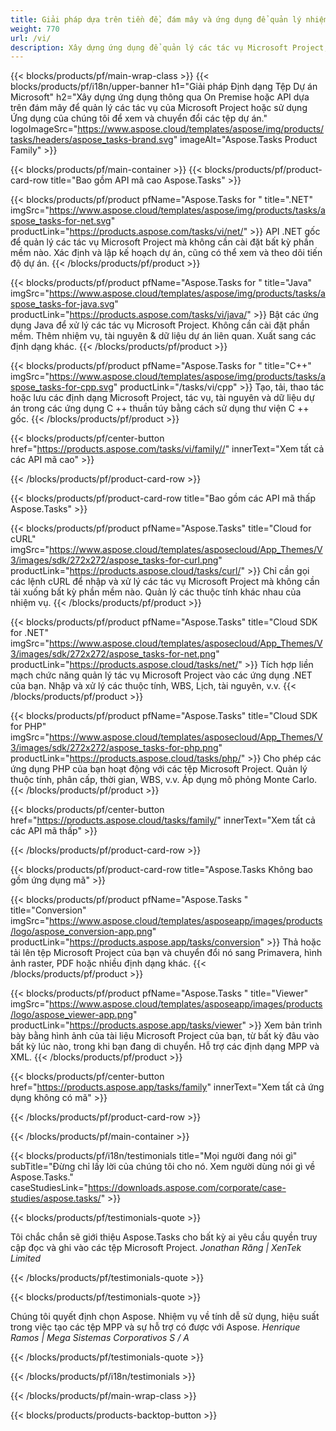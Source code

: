 ```yaml
---
title: Giải pháp dựa trên tiền đề, đám mây và ứng dụng để quản lý nhiệm vụ dự án 
weight: 770
url: /vi/
description: Xây dựng ứng dụng để quản lý các tác vụ Microsoft Project, sử dụng API mã cao hoặc SDK dựa trên đám mây. Hoặc sử dụng các ứng dụng đa nền tảng của chúng tôi để xem hoặc chuyển đổi nhiệm vụ.
---
```


{{< blocks/products/pf/main-wrap-class >}}
{{< blocks/products/pf/i18n/upper-banner h1="Giải pháp Định dạng Tệp Dự án Microsoft" h2="Xây dựng ứng dụng thông qua On Premise hoặc API dựa trên đám mây để quản lý các tác vụ của Microsoft Project hoặc sử dụng Ứng dụng của chúng tôi để xem và chuyển đổi các tệp dự án." logoImageSrc="https://www.aspose.cloud/templates/aspose/img/products/tasks/headers/aspose_tasks-brand.svg" imageAlt="Aspose.Tasks Product Family" >}}

{{< blocks/products/pf/main-container >}}
{{< blocks/products/pf/product-card-row title="Bao gồm API mã cao Aspose.Tasks" >}}

{{< blocks/products/pf/product pfName="Aspose.Tasks for " title=".NET" imgSrc="https://www.aspose.cloud/templates/aspose/img/products/tasks/aspose_tasks-for-net.svg" productLink="https://products.aspose.com/tasks/vi/net/" >}}
API .NET gốc để quản lý các tác vụ Microsoft Project mà không cần cài đặt bất kỳ phần mềm nào. Xác định và lập kế hoạch dự án, cũng có thể xem và theo dõi tiến độ dự án.
{{< /blocks/products/pf/product >}}

{{< blocks/products/pf/product pfName="Aspose.Tasks for " title="Java" imgSrc="https://www.aspose.cloud/templates/aspose/img/products/tasks/aspose_tasks-for-java.svg" productLink="https://products.aspose.com/tasks/vi/java/" >}}
Bật các ứng dụng Java để xử lý các tác vụ Microsoft Project. Không cần cài đặt phần mềm. Thêm nhiệm vụ, tài nguyên & dữ liệu dự án liên quan. Xuất sang các định dạng khác.
{{< /blocks/products/pf/product >}}

{{< blocks/products/pf/product pfName="Aspose.Tasks for " title="C++" imgSrc="https://www.aspose.cloud/templates/aspose/img/products/tasks/aspose_tasks-for-cpp.svg" productLink="/tasks/vi/cpp" >}}
Tạo, tải, thao tác hoặc lưu các định dạng Microsoft Project, tác vụ, tài nguyên và dữ liệu dự án trong các ứng dụng C ++ thuần túy bằng cách sử dụng thư viện C ++ gốc.
{{< /blocks/products/pf/product >}}

{{< blocks/products/pf/center-button href="https://products.aspose.com/tasks/vi/family//" innerText="Xem tất cả các API mã cao" >}}

{{< /blocks/products/pf/product-card-row >}}

{{< blocks/products/pf/product-card-row title="Bao gồm các API mã thấp Aspose.Tasks" >}}

{{< blocks/products/pf/product pfName="Aspose.Tasks" title="Cloud for cURL" imgSrc="https://www.aspose.cloud/templates/asposecloud/App_Themes/V3/images/sdk/272x272/aspose_tasks-for-curl.png" productLink="https://products.aspose.cloud/tasks/curl/" >}}
Chỉ cần gọi các lệnh cURL để nhập và xử lý các tác vụ Microsoft Project mà không cần tải xuống bất kỳ phần mềm nào. Quản lý các thuộc tính khác nhau của nhiệm vụ.
{{< /blocks/products/pf/product >}}

{{< blocks/products/pf/product pfName="Aspose.Tasks" title="Cloud SDK for .NET" imgSrc="https://www.aspose.cloud/templates/asposecloud/App_Themes/V3/images/sdk/272x272/aspose_tasks-for-net.png" productLink="https://products.aspose.cloud/tasks/net/" >}}
Tích hợp liền mạch chức năng quản lý tác vụ Microsoft Project vào các ứng dụng .NET của bạn. Nhập và xử lý các thuộc tính, WBS, Lịch, tài nguyên, v.v.
{{< /blocks/products/pf/product >}}

{{< blocks/products/pf/product pfName="Aspose.Tasks" title="Cloud SDK for PHP" imgSrc="https://www.aspose.cloud/templates/asposecloud/App_Themes/V3/images/sdk/272x272/aspose_tasks-for-php.png" productLink="https://products.aspose.cloud/tasks/php/" >}}
Cho phép các ứng dụng PHP của bạn hoạt động với các tệp Microsoft Project. Quản lý thuộc tính, phân cấp, thời gian, WBS, v.v. Áp dụng mô phỏng Monte Carlo.
{{< /blocks/products/pf/product >}}

{{< blocks/products/pf/center-button href="https://products.aspose.cloud/tasks/family/" innerText="Xem tất cả các API mã thấp" >}}

{{< /blocks/products/pf/product-card-row >}}

{{< blocks/products/pf/product-card-row title="Aspose.Tasks Không bao gồm ứng dụng mã" >}}

{{< blocks/products/pf/product pfName="Aspose.Tasks " title="Conversion" imgSrc="https://www.aspose.cloud/templates/asposeapp/images/products/logo/aspose_conversion-app.png" productLink="https://products.aspose.app/tasks/conversion" >}}
Thả hoặc tải lên tệp Microsoft Project của bạn và chuyển đổi nó sang Primavera, hình ảnh raster, PDF hoặc nhiều định dạng khác.
{{< /blocks/products/pf/product >}}

{{< blocks/products/pf/product pfName="Aspose.Tasks " title="Viewer" imgSrc="https://www.aspose.cloud/templates/asposeapp/images/products/logo/aspose_viewer-app.png" productLink="https://products.aspose.app/tasks/viewer" >}}
Xem bản trình bày bằng hình ảnh của tài liệu Microsoft Project của bạn, từ bất kỳ đâu vào bất kỳ lúc nào, trong khi bạn đang di chuyển. Hỗ trợ các định dạng MPP và XML.
{{< /blocks/products/pf/product >}}

{{< blocks/products/pf/center-button href="https://products.aspose.app/tasks/family" innerText="Xem tất cả ứng dụng không có mã" >}}

{{< /blocks/products/pf/product-card-row >}}

{{< /blocks/products/pf/main-container >}}

{{< blocks/products/pf/i18n/testimonials title="Mọi người đang nói gì" subTitle="Đừng chỉ lấy lời của chúng tôi cho nó. Xem người dùng nói gì về Aspose.Tasks." caseStudiesLink="https://downloads.aspose.com/corporate/case-studies/aspose.tasks/" >}}

{{< blocks/products/pf/testimonials-quote >}}
<p class="first">
 Tôi chắc chắn sẽ giới thiệu Aspose.Tasks cho bất kỳ ai yêu cầu quyền truy cập đọc và ghi vào các tệp Microsoft Project.
 <em>
  Jonathan Răng | XenTek Limited
 </em>
</p>

{{< /blocks/products/pf/testimonials-quote >}}

{{< blocks/products/pf/testimonials-quote >}}
<p class="second">
 Chúng tôi quyết định chọn Aspose. Nhiệm vụ về tính dễ sử dụng, hiệu suất trong việc tạo các tệp MPP và sự hỗ trợ có được với Aspose.
 <em>
  Henrique Ramos | Mega Sistemas Corporativos S / A
 </em>
</p>

{{< /blocks/products/pf/testimonials-quote >}}

{{< /blocks/products/pf/i18n/testimonials >}}

{{< /blocks/products/pf/main-wrap-class >}}

{{< blocks/products/products-backtop-button >}}